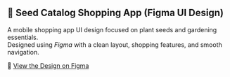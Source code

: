 ## 🌱 Seed Catalog Shopping App (Figma UI Design)

A mobile shopping app UI design focused on plant seeds and gardening essentials.  
Designed using *Figma* with a clean layout, shopping features, and smooth navigation.

🔗 [View the Design on Figma](https://www.figma.com/design/a8JITYZCracWc01nmgPTaB/Seed-Catalog-Shopping-App?node-id=0-1&t=U4nA5Iq8A11wOPpv-1)
